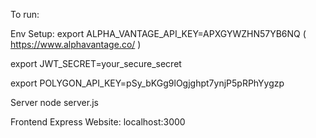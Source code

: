 To run:

Env Setup:
export ALPHA_VANTAGE_API_KEY=APXGYWZHN57YB6NQ
( https://www.alphavantage.co/ )

export JWT_SECRET=your_secure_secret

<!-- polygon.io -->
<!-- export =pSy_bKGg9lOgjghpt7ynjP5pRPhYygzp -->
export POLYGON_API_KEY=pSy_bKGg9lOgjghpt7ynjP5pRPhYygzp


Server
node server.js

Frontend
Express Website: localhost:3000
